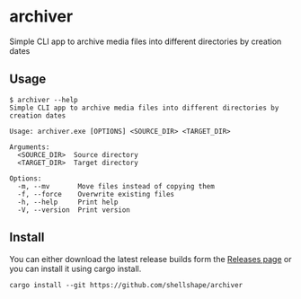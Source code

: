 # archiver

Simple CLI app to archive media files into different directories by creation dates

## Usage

```
$ archiver --help
Simple CLI app to archive media files into different directories by creation dates

Usage: archiver.exe [OPTIONS] <SOURCE_DIR> <TARGET_DIR>

Arguments:
  <SOURCE_DIR>  Source directory
  <TARGET_DIR>  Target directory

Options:
  -m, --mv       Move files instead of copying them
  -f, --force    Overwrite existing files
  -h, --help     Print help
  -V, --version  Print version
```



## Install

You can either download the latest release builds form the [Releases page](https://github.com/shellshape/archiver/releases) or you can install it using cargo install.
```
cargo install --git https://github.com/shellshape/archiver
```